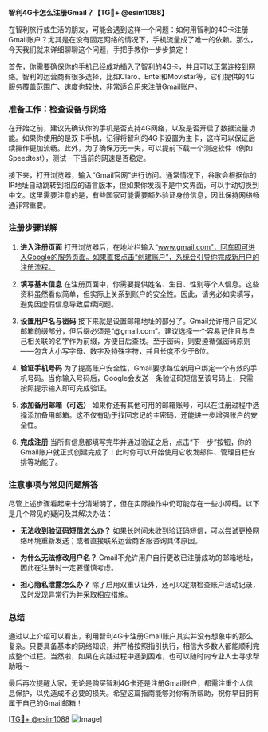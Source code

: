 **智利4G卡怎么注册Gmail？【TG💪+ @esim1088】**

在智利旅行或生活的朋友，可能会遇到这样一个问题：如何用智利的4G卡注册Gmail账户？尤其是在没有固定网络的情况下，手机流量成了唯一的依赖。那么，今天我们就来详细聊聊这个问题，手把手教你一步步搞定！

首先，你需要确保你的手机已经成功插入了智利的4G卡，并且可以正常连接到网络。智利的运营商有很多选择，比如Claro、Entel和Movistar等，它们提供的4G服务覆盖范围广、速度也较快，非常适合用来注册Gmail账户。

### 准备工作：检查设备与网络

在开始之前，建议先确认你的手机是否支持4G网络，以及是否开启了数据流量功能。如果你使用的是双卡手机，记得将智利的4G卡设置为主卡，这样可以保证后续操作更加流畅。此外，为了确保万无一失，可以提前下载一个测速软件（例如Speedtest），测试一下当前的网速是否稳定。

接下来，打开浏览器，输入“Gmail官网”进行访问。通常情况下，谷歌会根据你的IP地址自动跳转到相应的语言版本，但如果你发现不是中文界面，可以手动切换到中文。这里需要注意的是，有些国家可能需要额外验证身份信息，因此保持网络畅通非常重要。

### 注册步骤详解

1. **进入注册页面**
   打开浏览器后，在地址栏输入“www.gmail.com”，回车即可进入Google的服务页面。如果直接点击“创建账户”，系统会引导你完成新用户的注册流程。

2. **填写基本信息**
   在注册页面中，你需要提供姓名、生日、性别等个人信息。这些资料虽然看似简单，但实际上关系到账户的安全性。因此，请务必如实填写，避免因虚假信息导致后续问题。

3. **设置用户名与密码**
   接下来就是设置邮箱地址的部分了。Gmail允许用户自定义邮箱前缀部分，但后缀必须是“@gmail.com”。建议选择一个容易记住且与自己相关联的名字作为前缀，方便日后查找。至于密码，则要遵循强密码原则——包含大小写字母、数字及特殊字符，并且长度不少于8位。

4. **验证手机号码**
   为了提高账户安全性，Gmail要求每位新用户绑定一个有效的手机号码。当你输入号码后，Google会发送一条验证码短信至该号码上，只需按照提示输入即可完成验证。

5. **添加备用邮箱（可选）**
   如果你还有其他可用的邮箱账号，可以在注册过程中选择添加备用邮箱。这不仅有助于找回忘记的主密码，还能进一步增强账户的安全性。

6. **完成注册**
   当所有信息都填写完毕并通过验证之后，点击“下一步”按钮，你的Gmail账户就正式创建完成了！此时你可以开始使用它收发邮件、管理日程安排等功能了。

### 注意事项与常见问题解答

尽管上述步骤看起来十分清晰明了，但在实际操作中仍可能存在一些小障碍。以下是几个常见的疑问及其解决办法：

- **无法收到验证码短信怎么办？**
  如果长时间未收到验证码短信，可以尝试更换网络环境重新发送；或者直接联系运营商客服咨询具体原因。

- **为什么无法修改用户名？**
  Gmail不允许用户自行更改已注册成功的邮箱地址，因此在注册时一定要谨慎考虑。

- **担心隐私泄露怎么办？**
  除了启用双重认证外，还可以定期检查账户活动记录，及时发现异常行为并采取相应措施。

### 总结

通过以上介绍可以看出，利用智利4G卡注册Gmail账户其实并没有想象中的那么复杂。只要具备基本的网络知识，并严格按照指引执行，相信大多数人都能顺利完成整个过程。当然啦，如果在实践过程中遇到困难，也可以随时向专业人士寻求帮助哦～

最后再次提醒大家，无论是购买智利4G卡还是注册Gmail账户，都需注重个人信息保护，以免造成不必要的损失。希望这篇指南能够对你有所帮助，祝你早日拥有属于自己的Gmail邮箱！

[[TG💪+ @esim1088](https://t.me/s/esim1088) ![Image](https://i.postimg.cc/4NQfJmqS/Snipaste-2025-05-13-00-14-12.png)]